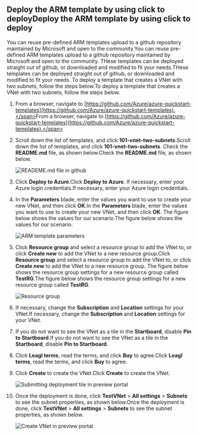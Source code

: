 ## <a name="deploy-the-arm-template-by-using-click-to-deploy"></a><span data-ttu-id="4cd06-101">Deploy the ARM template by using click to deploy</span><span class="sxs-lookup"><span data-stu-id="4cd06-101">Deploy the ARM template by using click to deploy</span></span>
<span data-ttu-id="4cd06-102">You can reuse pre-defined ARM templates upload to a github repository maintained by Microsoft and open to the community.</span><span class="sxs-lookup"><span data-stu-id="4cd06-102">You can reuse pre-defined ARM templates upload to a github repository maintained by Microsoft and open to the community.</span></span> <span data-ttu-id="4cd06-103">THese templates can be deployed straight out of github, or downloaded and modified to fit your needs.</span><span class="sxs-lookup"><span data-stu-id="4cd06-103">THese templates can be deployed straight out of github, or downloaded and modified to fit your needs.</span></span> <span data-ttu-id="4cd06-104">To deploy a template that creates a VNet with two subnets, follow the steps below.</span><span class="sxs-lookup"><span data-stu-id="4cd06-104">To deploy a template that creates a VNet with two subnets, follow the steps below.</span></span>

1. <span data-ttu-id="4cd06-105">From a browser, navigate to [https://github.com/Azure/azure-quickstart-templates](https://github.com/Azure/azure-quickstart-templates).</span><span class="sxs-lookup"><span data-stu-id="4cd06-105">From a browser, navigate to [https://github.com/Azure/azure-quickstart-templates](https://github.com/Azure/azure-quickstart-templates).</span></span>
2. <span data-ttu-id="4cd06-106">Scroll down the list of templates, and click **101-vnet-two-subnets**.</span><span class="sxs-lookup"><span data-stu-id="4cd06-106">Scroll down the list of templates, and click **101-vnet-two-subnets**.</span></span> <span data-ttu-id="4cd06-107">Check the **README.md** file, as shown below.</span><span class="sxs-lookup"><span data-stu-id="4cd06-107">Check the **README.md** file, as shown below.</span></span>
   
    ![READEME.md file in github](https://docstestmedia1.blob.core.windows.net/azure-media/includes/media/virtual-networks-create-vnet-arm-template-click-include/figure1.png)
3. <span data-ttu-id="4cd06-109">Click **Deploy to Azure**.</span><span class="sxs-lookup"><span data-stu-id="4cd06-109">Click **Deploy to Azure**.</span></span> <span data-ttu-id="4cd06-110">If necessary, enter your Azure login credentials.</span><span class="sxs-lookup"><span data-stu-id="4cd06-110">If necessary, enter your Azure login credentials.</span></span> 
4. <span data-ttu-id="4cd06-111">In the **Parameters** blade, enter the values you want to use to create your new VNet, and then click **OK**.</span><span class="sxs-lookup"><span data-stu-id="4cd06-111">In the **Parameters** blade, enter the values you want to use to create your new VNet, and then click **OK**.</span></span> <span data-ttu-id="4cd06-112">The figure below shows the values for our scenario.</span><span class="sxs-lookup"><span data-stu-id="4cd06-112">The figure below shows the values for our scenario.</span></span>
   
    ![ARM template parameters](https://docstestmedia1.blob.core.windows.net/azure-media/includes/media/virtual-networks-create-vnet-arm-template-click-include/figure2.png)
5. <span data-ttu-id="4cd06-114">Click **Resource group** and select a resource group to add the VNet to, or click **Create new** to add the VNet to a new resource group.</span><span class="sxs-lookup"><span data-stu-id="4cd06-114">Click **Resource group** and select a resource group to add the VNet to, or click **Create new** to add the VNet to a new resource group.</span></span> <span data-ttu-id="4cd06-115">The figure below shows the resource group settings for a new resource group called **TestRG**.</span><span class="sxs-lookup"><span data-stu-id="4cd06-115">The figure below shows the resource group settings for a new resource group called **TestRG**.</span></span>
   
    ![Resource group](https://docstestmedia1.blob.core.windows.net/azure-media/includes/media/virtual-networks-create-vnet-arm-template-click-include/figure3.png)
6. <span data-ttu-id="4cd06-117">If necessary, change the **Subscription** and **Location** settings for your VNet.</span><span class="sxs-lookup"><span data-stu-id="4cd06-117">If necessary, change the **Subscription** and **Location** settings for your VNet.</span></span>
7. <span data-ttu-id="4cd06-118">If you do not want to see the VNet as a tile in the **Startboard**, disable **Pin to Startboard**.</span><span class="sxs-lookup"><span data-stu-id="4cd06-118">If you do not want to see the VNet as a tile in the **Startboard**, disable **Pin to Startboard**.</span></span>
8. <span data-ttu-id="4cd06-119">Click **Leagl terms**, read the terms, and click **Buy** to agree.</span><span class="sxs-lookup"><span data-stu-id="4cd06-119">Click **Leagl terms**, read the terms, and click **Buy** to agree.</span></span> 
9. <span data-ttu-id="4cd06-120">Click **Create** to create the VNet.</span><span class="sxs-lookup"><span data-stu-id="4cd06-120">Click **Create** to create the VNet.</span></span>
   
    ![Submitting deployment tile in preview portal](https://docstestmedia1.blob.core.windows.net/azure-media/includes/media/virtual-networks-create-vnet-arm-template-click-include/figure4.png)
10. <span data-ttu-id="4cd06-122">Once the deployment is done, click **TestVNet** > **All settings** > **Subnets** to see the subnet properties, as shown below.</span><span class="sxs-lookup"><span data-stu-id="4cd06-122">Once the deployment is done, click **TestVNet** > **All settings** > **Subnets** to see the subnet properties, as shown below.</span></span>
    
     ![Create VNet in preview portal](https://docstestmedia1.blob.core.windows.net/azure-media/includes/media/virtual-networks-create-vnet-arm-template-click-include/figure5.gif)






